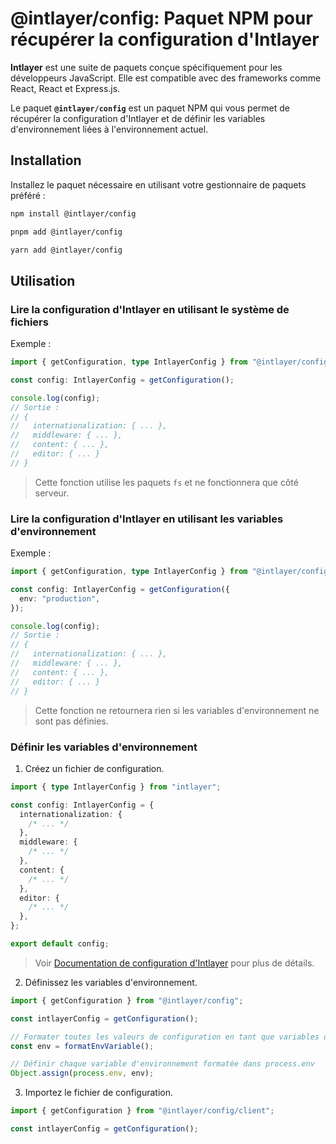 # @intlayer/config: Paquet NPM pour récupérer la configuration d'Intlayer

**Intlayer** est une suite de paquets conçue spécifiquement pour les développeurs JavaScript. Elle est compatible avec des frameworks comme React, React et Express.js.

Le paquet **`@intlayer/config`** est un paquet NPM qui vous permet de récupérer la configuration d'Intlayer et de définir les variables d'environnement liées à l'environnement actuel.

## Installation

Installez le paquet nécessaire en utilisant votre gestionnaire de paquets préféré :

```bash packageManager="npm"
npm install @intlayer/config
```

```bash packageManager="pnpm"
pnpm add @intlayer/config
```

```bash packageManager="yarn"
yarn add @intlayer/config
```

## Utilisation

### Lire la configuration d'Intlayer en utilisant le système de fichiers

Exemple :

```ts
import { getConfiguration, type IntlayerConfig } from "@intlayer/config";

const config: IntlayerConfig = getConfiguration();

console.log(config);
// Sortie :
// {
//   internationalization: { ... },
//   middleware: { ... },
//   content: { ... },
//   editor: { ... }
// }
```

> Cette fonction utilise les paquets `fs` et ne fonctionnera que côté serveur.

### Lire la configuration d'Intlayer en utilisant les variables d'environnement

Exemple :

```ts
import { getConfiguration, type IntlayerConfig } from "@intlayer/config/client";

const config: IntlayerConfig = getConfiguration({
  env: "production",
});

console.log(config);
// Sortie :
// {
//   internationalization: { ... },
//   middleware: { ... },
//   content: { ... },
//   editor: { ... }
// }
```

> Cette fonction ne retournera rien si les variables d'environnement ne sont pas définies.

### Définir les variables d'environnement

1. Créez un fichier de configuration.

```ts fileName="intlayer.config.ts"
import { type IntlayerConfig } from "intlayer";

const config: IntlayerConfig = {
  internationalization: {
    /* ... */
  },
  middleware: {
    /* ... */
  },
  content: {
    /* ... */
  },
  editor: {
    /* ... */
  },
};

export default config;
```

> Voir [Documentation de configuration d'Intlayer](https://github.com/aymericzip/intlayer/blob/main/docs/docs/fr/configuration.md) pour plus de détails.

2. Définissez les variables d'environnement.

```ts
import { getConfiguration } from "@intlayer/config";

const intlayerConfig = getConfiguration();

// Formater toutes les valeurs de configuration en tant que variables d'environnement
const env = formatEnvVariable();

// Définir chaque variable d'environnement formatée dans process.env
Object.assign(process.env, env);
```

3. Importez le fichier de configuration.

```ts
import { getConfiguration } from "@intlayer/config/client";

const intlayerConfig = getConfiguration();
```
